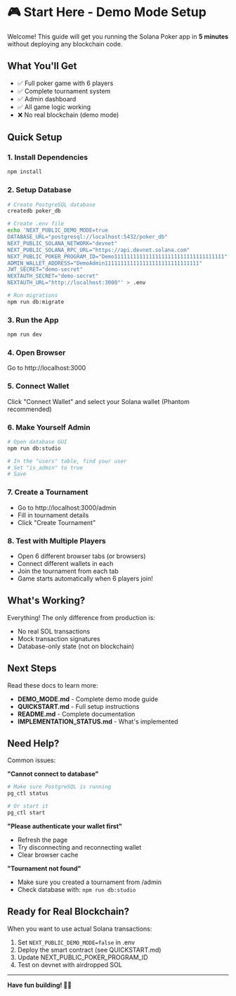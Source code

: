 # 🎮 Start Here - Demo Mode Setup

Welcome! This guide will get you running the Solana Poker app in **5 minutes** without deploying any blockchain code.

## What You'll Get

- ✅ Full poker game with 6 players
- ✅ Complete tournament system
- ✅ Admin dashboard
- ✅ All game logic working
- ❌ No real blockchain (demo mode)

## Quick Setup

### 1. Install Dependencies
```bash
npm install
```

### 2. Setup Database
```bash
# Create PostgreSQL database
createdb poker_db

# Create .env file
echo 'NEXT_PUBLIC_DEMO_MODE=true
DATABASE_URL="postgresql://localhost:5432/poker_db"
NEXT_PUBLIC_SOLANA_NETWORK="devnet"
NEXT_PUBLIC_SOLANA_RPC_URL="https://api.devnet.solana.com"
NEXT_PUBLIC_POKER_PROGRAM_ID="Demo11111111111111111111111111111111111"
ADMIN_WALLET_ADDRESS="DemoAdmin111111111111111111111111111111"
JWT_SECRET="demo-secret"
NEXTAUTH_SECRET="demo-secret"
NEXTAUTH_URL="http://localhost:3000"' > .env

# Run migrations
npm run db:migrate
```

### 3. Run the App
```bash
npm run dev
```

### 4. Open Browser
Go to http://localhost:3000

### 5. Connect Wallet
Click "Connect Wallet" and select your Solana wallet (Phantom recommended)

### 6. Make Yourself Admin
```bash
# Open database GUI
npm run db:studio

# In the "users" table, find your user
# Set "is_admin" to true
# Save
```

### 7. Create a Tournament
- Go to http://localhost:3000/admin
- Fill in tournament details
- Click "Create Tournament"

### 8. Test with Multiple Players
- Open 6 different browser tabs (or browsers)
- Connect different wallets in each
- Join the tournament from each tab
- Game starts automatically when 6 players join!

## What's Working?

Everything! The only difference from production is:
- No real SOL transactions
- Mock transaction signatures
- Database-only state (not on blockchain)

## Next Steps

Read these docs to learn more:
- **DEMO_MODE.md** - Complete demo mode guide
- **QUICKSTART.md** - Full setup instructions
- **README.md** - Complete documentation
- **IMPLEMENTATION_STATUS.md** - What's implemented

## Need Help?

Common issues:

**"Cannot connect to database"**
```bash
# Make sure PostgreSQL is running
pg_ctl status

# Or start it
pg_ctl start
```

**"Please authenticate your wallet first"**
- Refresh the page
- Try disconnecting and reconnecting wallet
- Clear browser cache

**"Tournament not found"**
- Make sure you created a tournament from /admin
- Check database with: `npm run db:studio`

## Ready for Real Blockchain?

When you want to use actual Solana transactions:

1. Set `NEXT_PUBLIC_DEMO_MODE=false` in .env
2. Deploy the smart contract (see QUICKSTART.md)
3. Update NEXT_PUBLIC_POKER_PROGRAM_ID
4. Test on devnet with airdropped SOL

---

**Have fun building! 🚀🎰**


